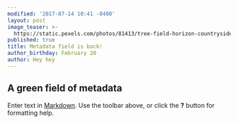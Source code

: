 ```yaml
---
modified: '2017-07-14 10:41 -0400'
layout: post
image_teaser: >-
  https://static.pexels.com/photos/81413/tree-field-horizon-countryside-81413.jpeg
published: true
title: Metadata field is back!
author_birthday: February 20
author: Hey hey
---
```

## A green field of metadata

Enter text in [Markdown](http://daringfireball.net/projects/markdown/). Use the toolbar above, or click the **?** button for formatting help.
